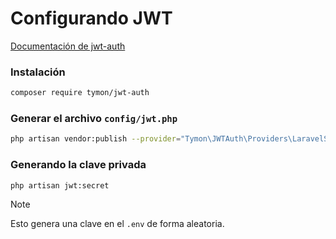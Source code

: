# Configurando JWT

[Documentación de jwt-auth](https://jwt-auth.readthedocs.io/en/develop/)


### Instalación
```bash
composer require tymon/jwt-auth
```

### Generar el archivo `config/jwt.php`

```bash
php artisan vendor:publish --provider="Tymon\JWTAuth\Providers\LaravelServiceProvider"
```

### Generando la clave privada

```bash
php artisan jwt:secret
```

> [!NOTE]
> Esto genera una clave en el `.env` de forma aleatoria.